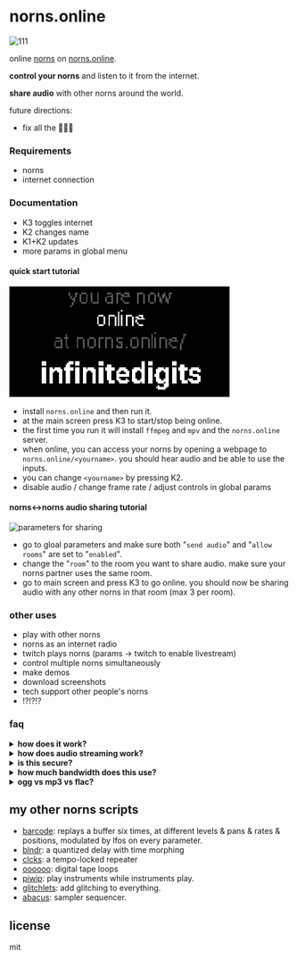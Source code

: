 # norns.online

![111](https://user-images.githubusercontent.com/6550035/99736745-c470c180-2a7b-11eb-80d4-e9b2a02167cf.png)

online [norns](https://monome.org/docs/norns/) on [norns.online](https://norns.online).

**control your norns** and listen to it from the internet. 

**share audio** with other norns around the world.


future directions:

- fix all the 🐛🐛🐛

### Requirements

- norns 
- internet connection

### Documentation 

- K3 toggles internet
- K2 changes name
- K1+K2 updates
- more params in global menu

#### quick start tutorial

![parameters for online](https://raw.githubusercontent.com/schollz/norns.online/main/static/img/online.png)

- install `norns.online` and then run it. 
- at the main screen press K3 to start/stop being online.
- the first time you run it will install `ffmpeg` and `mpv` and the `norns.online` server.
- when online, you can access your norns by opening a webpage to `norns.online/<yourname>`. you should hear audio and be able to use the inputs.
- you can change `<yourname>` by pressing K2.
- disable audio / change frame rate / adjust controls in global params

#### norns<->norns audio sharing tutorial

![parameters for sharing](https://raw.githubusercontent.com/schollz/norns.online/main/static/img/audio_sharing.png)

- go to gloal parameters and make sure both "`send audio`" and "`allow rooms`" are set to "`enabled`".
- change the "`room`" to the room you want to share audio. make sure your norns partner uses the same room.
- go to main screen and press K3 to go online. you should now be sharing audio with any other norns in that room (max 3 per room).

### other uses 

- play with other norns 
- norns as an internet radio
- twitch plays norns (params -> twitch to enable livestream)
- control multiple norns simultaneously
- make demos
- download screenshots
- tech support other people's norns
- !?!?!?

### faq

<details><summary><strong>how does it work?</strong></summary>
norns runs a service that sends screenshots and audio to <code>norns.online/&lt;yourname&gt;</code>. the website at <code>norns.online/&lt;yourname&gt;</code> sends inputs back to norns. norns listens to to inputs and runs the acceptable ones (adjustable with parameters). what was <a href="https://llllllll.co/t/norns-online-crowdsource-your-norns/38492">just an idea</a> is now a norns script.
</details>


<details><summary><strong>how does audio streaming work?</strong></summary>
a pre-compiled <a href="https://github.com/kmatheussen/jack_capture"><code>jack_capture</code></a> periodically captures the norns output into 4-second files into the <code>/dev/shm</code> temp directory. these are converted to ogg-format are read and sent via websockets to the browser. the norns then deletes old files so excess memory is not used. expect a lag of at least 4 seconds. when in a room, audio from other norns is piped into your norns via <code>mpv</code>. the combined audio should only be accessible from the output of your norns (not on the browser).
</details>

<details><summary><strong>is this secure?</strong></summary>
if you are online, you have <a href="https://en.wikipedia.org/wiki/Security_through_obscurity">security through obscurity</a>. that means that <em>anyone</em> with the url <code>norns.online/&lt;yourname&gt;</code> can access your norns so you can make <code>&lt;yourname&gt;</code> complicated to be more secure. code injection is not possible, as i took precations to make sure the inputs are sanitized on the norns so that only <code>enc()</code> and <code>key()</code> and <code>_menu.setmode()</code> functions are available. but, even with these functions someone could reset your norns / make some havoc. if this concerns you, don&#39;t share <code>&lt;yourname&gt;</code> with anyone or avoid using this script entirely.
</details>


<details><summary><strong>how much bandwidth does this use?</strong></summary>
not too much. the norns sends out screenshots (~1.2 kB each) and ogg packets (~17.5 kB / second) periodically. if you use a fps of 4, then you are sending out ~22.3 kB / second, which is ~80 MB/hour. if you are in a room you will be receiving about that much for each norns in the room.
</details>

<details><summary><strong>ogg vs mp3 vs flac?</strong></summary>
audio sharing uses ogg. through flac is lossless (and therefore the best theoretical quality), ogg sounds really good (to me) for 10x less bandwidth. i tried mp3, but for some reason the mp3s will consistenly cause popping when the buffer switches over to the next packet, even at 320 kbps - this did not occur for ogg.
</details>


## my other norns scripts

- [barcode](https://github.com/schollz/barcode): replays a buffer six times, at different levels & pans & rates & positions, modulated by lfos on every parameter.
- [blndr](https://github.com/schollz/blndr): a quantized delay with time morphing
- [clcks](https://github.com/schollz/clcks): a tempo-locked repeater
- [oooooo](https://github.com/schollz/oooooo): digital tape loops
- [piwip](https://github.com/schollz/piwip): play instruments while instruments play.
- [glitchlets](https://github.com/schollz/glitchlets): 
add glitching to everything.
- [abacus](https://github.com/schollz/abacus): 
sampler sequencer.

## license

mit